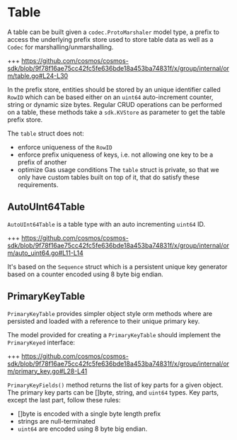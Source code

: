 # Table

A table can be built given a `codec.ProtoMarshaler` model type, a prefix to access the underlying prefix store used to store table data as well as a `Codec` for marshalling/unmarshalling.

+++ https://github.com/cosmos/cosmos-sdk/blob/9f78f16ae75cc42fc5fe636bde18a453ba74831f/x/group/internal/orm/table.go#L24-L30

In the prefix store, entities should be stored by an unique identifier called `RowID` which can be based either on an `uint64` auto-increment counter, string or dynamic size bytes.
Regular CRUD operations can be performed on a table, these methods take a `sdk.KVStore` as parameter to get the table prefix store.

The `table` struct does not:
 - enforce uniqueness of the `RowID`
 - enforce prefix uniqueness of keys, i.e. not allowing one key to be a prefix
 of another
 - optimize Gas usage conditions
The `table` struct is private, so that we only have custom tables built on top of it, that do satisfy these requirements.

## AutoUInt64Table

`AutoUInt64Table` is a table type with an auto incrementing `uint64` ID.

+++ https://github.com/cosmos/cosmos-sdk/blob/9f78f16ae75cc42fc5fe636bde18a453ba74831f/x/group/internal/orm/auto_uint64.go#L11-L14

It's based on the `Sequence` struct which is a persistent unique key generator based on a counter encoded using 8 byte big endian.

## PrimaryKeyTable

`PrimaryKeyTable` provides simpler object style orm methods where are persisted and loaded with a reference to their unique primary key.

The model provided for creating a `PrimaryKeyTable` should implement the `PrimaryKeyed` interface:

+++ https://github.com/cosmos/cosmos-sdk/blob/9f78f16ae75cc42fc5fe636bde18a453ba74831f/x/group/internal/orm/primary_key.go#L28-L41

`PrimaryKeyFields()` method returns the list of key parts for a given object.
The primary key parts can be []byte, string, and `uint64` types. 
 Key parts, except the last part, follow these rules:
  - []byte is encoded with a single byte length prefix
  - strings are null-terminated
  - `uint64` are encoded using 8 byte big endian.
